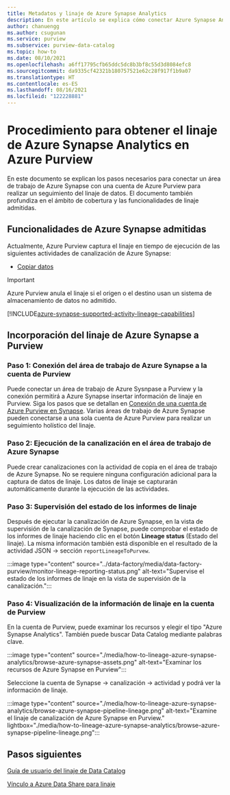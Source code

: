```yaml
---
title: Metadatos y linaje de Azure Synapse Analytics
description: En este artículo se explica cómo conectar Azure Synapse Analytics y Azure Purview para realizar un seguimiento del linaje de datos.
author: chanuengg
ms.author: csugunan
ms.service: purview
ms.subservice: purview-data-catalog
ms.topic: how-to
ms.date: 08/10/2021
ms.openlocfilehash: a6ff17795cfb65ddc5dc8b3bf8c55d3d8084efc8
ms.sourcegitcommit: da9335cf42321b180757521e62c28f917f1b9a07
ms.translationtype: HT
ms.contentlocale: es-ES
ms.lasthandoff: 08/16/2021
ms.locfileid: "122228881"
---
```

# <a name="how-to-get-lineage-from-azure-synapse-analytics-into-azure-purview"></a>Procedimiento para obtener el linaje de Azure Synapse Analytics en Azure Purview

En este documento se explican los pasos necesarios para conectar un área de trabajo de Azure Synapse con una cuenta de Azure Purview para realizar un seguimiento del linaje de datos. El documento también profundiza en el ámbito de cobertura y las funcionalidades de linaje admitidas.

## <a name="supported-azure-synapse-capabilities"></a>Funcionalidades de Azure Synapse admitidas

Actualmente, Azure Purview captura el linaje en tiempo de ejecución de las siguientes actividades de canalización de Azure Synapse:

- [Copiar datos](../data-factory/copy-activity-overview.md)

> [!IMPORTANT]
> Azure Purview anula el linaje si el origen o el destino usan un sistema de almacenamiento de datos no admitido.

[!INCLUDE[azure-synapse-supported-activity-lineage-capabilities](includes/data-factory-common-supported-capabilities.md)]

## <a name="bring-azure-synapse-lineage-into-purview"></a>Incorporación del linaje de Azure Synapse a Purview

### <a name="step-1-connect-azure-synapse-workspace-to-your-purview-account"></a>Paso 1: Conexión del área de trabajo de Azure Synapse a la cuenta de Purview

Puede conectar un área de trabajo de Azure Sysnpase a Purview y la conexión permitirá a Azure Synapse insertar información de linaje en Purview. Siga los pasos que se detallan en [Conexión de una cuenta de Azure Purview en Synapse](../synapse-analytics/catalog-and-governance/quickstart-connect-azure-purview.md). Varias áreas de trabajo de Azure Synapse pueden conectarse a una sola cuenta de Azure Purview para realizar un seguimiento holístico del linaje.

### <a name="step-2-run-pipeline-in-azure-synapse-workspace"></a>Paso 2: Ejecución de la canalización en el área de trabajo de Azure Synapse

Puede crear canalizaciones con la actividad de copia en el área de trabajo de Azure Synapse. No se requiere ninguna configuración adicional para la captura de datos de linaje. Los datos de linaje se capturarán automáticamente durante la ejecución de las actividades.

### <a name="step-3-monitor-lineage-reporting-status"></a>Paso 3: Supervisión del estado de los informes de linaje

Después de ejecutar la canalización de Azure Synapse, en la vista de supervisión de la canalización de Synapse, puede comprobar el estado de los informes de linaje haciendo clic en el botón **Lineage status** (Estado del linaje). La misma información también está disponible en el resultado de la actividad JSON -> sección `reportLineageToPurvew`.

:::image type="content" source="../data-factory/media/data-factory-purview/monitor-lineage-reporting-status.png" alt-text="Supervise el estado de los informes de linaje en la vista de supervisión de la canalización.":::

### <a name="step-4-view-lineage-information-in-your-purview-account"></a>Paso 4: Visualización de la información de linaje en la cuenta de Purview

En la cuenta de Purview, puede examinar los recursos y elegir el tipo "Azure Synapse Analytics". También puede buscar Data Catalog mediante palabras clave.

:::image type="content" source="./media/how-to-lineage-azure-synapse-analytics/browse-azure-synapse-assets.png" alt-text="Examinar los recursos de Azure Synapse en Purview":::

Seleccione la cuenta de Synapse -> canalización -> actividad y podrá ver la información de linaje.

:::image type="content" source="./media/how-to-lineage-azure-synapse-analytics/browse-azure-synapse-pipeline-lineage.png" alt-text="Examine el linaje de canalización de Azure Synapse en Purview." lightbox="./media/how-to-lineage-azure-synapse-analytics/browse-azure-synapse-pipeline-lineage.png":::

## <a name="next-steps"></a>Pasos siguientes

[Guía de usuario del linaje de Data Catalog](catalog-lineage-user-guide.md)

[Vínculo a Azure Data Share para linaje](how-to-link-azure-data-share.md)
